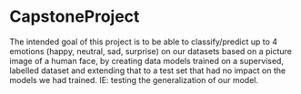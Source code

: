 # CapstoneProject


The intended goal of this project is to be able to classify/predict up to 4 emotions (happy, neutral, sad, surprise) on our datasets based on a picture image of a human face, by creating data models trained on a supervised, labelled dataset and extending that to a test set that had no impact on the models we had trained. IE: testing the generalization of our model.
